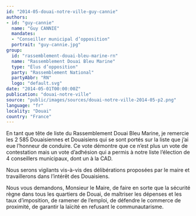 ```yaml
---
id: "2014-05-douai-notre-ville-guy-cannie"
authors:
- id: "guy-cannie"
  name: "Guy CANNIE"
  mandates: 
  - "Conseiller municipal d’opposition"
  portrait: "guy-cannie.jpg"
group:
  id: "rassemblement-douai-bleu-marine-rn"
  name: "Rassemblement Douai Bleu Marine"
  type: "Élus d’opposition"
  party: "Rassemblement National"
  partyAbbr: "RN"
  logo: "default.svg"
date: "2014-05-01T00:00:00Z"
publication: "douai-notre-ville"
source: "public/images/sources/douai-notre-ville-2014-05-p2.png"
language: "fr"
locality: "Douai"
country: "France"
---
```


En tant que tête de liste du Rassemblement Douai Bleu Marine, je remercie les 2 585 Douaisiennes et Douaisiens qui se sont portés sur la liste que j’ai eue l’honneur de conduire. Ce vote démontre que ce n’est plus un vote de contestation mais un vote d’adhésion qui  a permis à notre liste l’élection de 4 conseillers municipaux, dont un à la CAD.

Nous serons vigilants vis-à-vis des délibérations proposées par le maire et travaillerons dans l’intérêt des Douaisiens.

Nous vous demandons, Monsieur le Maire, de faire en sorte que la sécurité règne dans tous les quartiers de Douai, de maîtriser les dépenses et les taux d’imposition, de ramener de l’emploi, de défendre le commerce de proximité, de garantir la laïcité en refusant le communautarisme.
